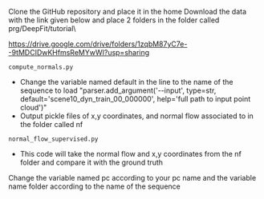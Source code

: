 Clone the GitHub repository and place it in the home 
Download the data with the link given below and place 2 folders in the folder called prg/DeepFit/tutorial\

https://drive.google.com/drive/folders/1zqbM87yC7e--9tMDCIDwKHfmsReMYwWI?usp=sharing


````
compute_normals.py 

````
* Change the variable named default in the line to the name of the sequence to load
"parser.add_argument('--input', type=str, default='scene10_dyn_train_00_000000', help='full path to input point cloud')"
* Output
    pickle files of x,y coordinates, and normal flow associated to in the folder called nf



````
normal_flow_supervised.py

````
* This code will take the normal flow and x,y coordinates from the nf 
 folder and compare it with the ground truth

 Change the variable named pc according to your pc name and the variable name folder according to the name of the sequence 
